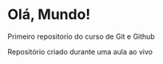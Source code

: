 # Olá, Mundo!
 Primeiro repositorio do curso de Git e Github

Repositório criado durante uma aula ao vivo

